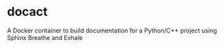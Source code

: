 # docact
A Docker container to build documentation for a Python/C++ project using Sphinx Breathe and Exhale
